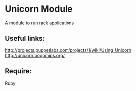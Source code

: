 Unicorn Module
===
   A module to run rack applications

Useful links:
---
   <http://projects.puppetlabs.com/projects/1/wiki/Using_Unicorn>  
   <http://unicorn.bogomips.org/>

Require:
---
   Ruby